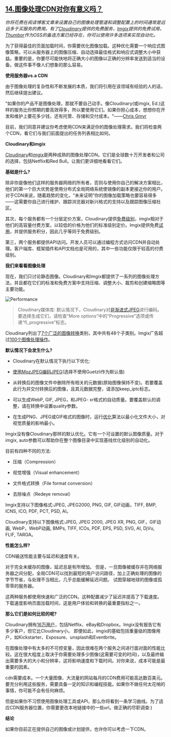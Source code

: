 ## [14.图像处理CDN对你有意义吗？](https://images.guide/#image-processing-cdns)

*你将花费在阅读博客文章来设置自己的图像处理管道和调整配置上的时间通常是远远多于买服务的费用。有了[Cloudinary](http://cloudinary.com/)提供的免费服务，[Imgix](https://www.imgix.com/)提供的免费试用，[Thumbor](https://github.com/thumbor/thumbor)作为OSS的备选方案已经存在，你可以使用许多选项来实现自动化。*

为了获得最佳的页面加载时间，你需要优化图像加载。这种优化需要一个响应式图像策略，可以从服务器上的图像压缩、自动选择最佳格式和响应式调整大小中获益。重要的是，你要尽可能快地将正确大小的图像以正确的分辨率发送到适当的设备。做这件事不像人们想象的那么容易。

**使用服务器vs.a CDN**

由于图像处理的复杂性和不断发展的本质，我们将引用在该领域有经验的人的话，然后继续提出建议。

"如果你的产品不是图像处理，那就不要自己动手。像Cloudinary(或imgix, Ed.)这样的服务比你预期的要高效得多，所以要使用它们。如果你担心成本，想想你在开发和维护上要花多少钱，还有托管、存储和交付成本。"——[Chris Gmyr](https://medium.com/@cmgmyr/moving-from-self-hosted-image-service-to-cloudinary-bd7370317a0d)

目前，我们同意并建议你考虑使用CDN来满足你的图像处理需求。我们将检查两个CDN，看它们与我们前面提出的任务列表相比如何。

**Cloudinary和imgix**

[Cloudinary](http://cloudinary.com/)和[imgix](https://www.imgix.com/)是两种成熟的图像处理CDN。它们是全球数十万开发者和公司的选择，包括Netflix和Red Bull。让我们更详细地看看它们。

**基础是什么?**

除非你是像他们这样的服务器网络的所有者，否则与使用你自己的解决方案相比，他们的第一个巨大优势是使用分布式全局网络系统使镜像的副本更接近你的用户。对于CDN来说，随着趋势的变化，“未来证明”你的图像加载策略也要容易得多——这需要你自己进行维护、跟踪浏览器对新兴格式的支持以及跟踪图像压缩社区。

其次，每个服务都有一个分层定价方案，Cloudinary提供[免费级别](http://cloudinary.com/pricing)，imgix相对于他们的高容量付费方案，以较低的价格为他们的标准级别定价。Imgix提供免费[试用](https://www.imgix.com/pricing)，并提供服务积分，因此几乎等同于免费级别。

第三，两个服务都提供API访问。开发人员可以通过编程方式访问CDN并自动处理。客户端库、框架插件和API文档也是可用的，其中一些功能仅限于较高的付费级别。

**我们来看看图像处理**

现在，我们只讨论静态图像。Cloudinary和Imgix都提供了一系列的图像处理方法，并且都在它们的标准和免费方案中支持压缩、调整大小、裁剪和创建缩略图等主要功能。

![Performance](https://images.guide/images/book-images/Modern-Image36-large.jpg)

> Cloudinary媒体库: 默认情况下，Cloudinary对[非渐进式JPEG](http://cloudinary.com/blog/progressive_jpegs_and_green_martians)进行编码。要选择生成它们，请检查“More options”中的“Progressive”选项或传递“fl_progressive”标志。

Cloudinary列出了[7个广泛的图像转换](http://cloudinary.com/documentation/image_transformations)类别，其中共有48个子类别。Imgix广告超过[100个图像处理操作](https://docs.imgix.com/apis/url?_ga=2.52377449.1538976134.1501179780-2118608066.1501179780)。

**默认情况下会发生什么?**

+ Cloudinary在默认情况下执行以下优化:

+ [使用MozJPEG编码JPEG](https://twitter.com/etportis/status/891529495336722432)(选择不使用Guetzli作为默认值)

+ 从转换后的图像文件中删除所有相关的元数据(原始图像保持不变)。若要覆盖此行为并交付转换后的图像，且其元数据完整，请添加keep_iptc标志。

+ 可以生成WebP, GIF, JPEG，和JPEG- xr格式的自动质量。要覆盖默认的调整，请在转换中设置quality参数。

+ 在生成PNG、JPEG或GIF格式的图像时，运行[优化](http://cloudinary.com/documentation/image_optimization#default_optimizations)算法以最小化文件大小，对视觉质量的影响最小。

Imgix没有像Cloudinary那样的默认优化。它有一个可设置的默认图像质量。对于imgix, auto参数可以帮助你在整个图像目录中实现基线优化级别的自动化。

目前有四种不同的方法:

+ 压缩（Compression）

+ 视觉增强（Visual enhancement）

+ 文件格式转换（File format conversion）

+ 去除噪点（Redeye removal）

Imgix支持以下图像格式:JPEG, JPEG2000, PNG, GIF, GIF动画，TIFF, BMP, ICNS, ICO, PDF, PCT, PSD, AI。

Cloudinary支持以下图像格式:JPEG, JPEG 2000, JPEG XR, PNG, GIF，GIF动画, WebP，WebP动画, BMPs, TIFF, ICOs, PDF, EPS, PSD, SVG, AI, DjVu, FLIF, TARGA。

**性能怎么样?**

CDN输送性能主要与延迟和速度有关。

对于完全未缓存的图像，延迟总是有所增加。 但是，一旦图像被缓存并在网络服务器之间分配，全局CDN可以找到最短的用户访问路径，加上正确处理的图像的字节节省，与处理不当相比，几乎总能缓解延迟问题。 试图穿越地球的图像或孤零零的服务器。

这两种服务都使用快速和广泛的CDN。这种配置减少了延迟并提高了下载速度。下载速度影响页面加载时间，这是用户体验和转换的最重要指标之一。

**那么它们是如何比较的呢?**

Cloudinary拥有[16万用户](http://cloudinary.com/customers)，包括Netflix、eBay和Dropbox。Imgix没有报告它有多少客户，但它比Cloudinary小。
即便如此，imgix的基础包括重量级的图像用户，如Kickstarter、Exposure、unsplash和Eventbrite。

在图像处理中有太多的不可控变量，因此很难在两个服务之间进行面对面的性能比较。这在很大程度上取决于你需要处理多少图像(这需要可变的时间)，以及最终输出需要多大的大小和分辨率，这将影响速度和下载时间。对你来说，成本可能是最重要的因素。

cdn需要成本。一个大量图像、大流量的网站每月的CDN费用可能高达数百美元。要充分利用这些服务，需要具备一定的知识和编程技能。如果你不做任何太花哨的事情，你可能不会有任何麻烦。

但是如果你不习惯使用图像处理工具或API，那么你将看到一条学习曲线。为了适应CDN服务器位置，你需要更改本地链接中的一些url。做正确的尽职调查:)

**结论**

如果你目前正在提供自己的图像或计划提供，也许你可以考虑一下CDN。

<div>
    <script>
    var _hmt = _hmt || [];
    (function() {
        var hm = document.createElement("script");
        hm.src = "https://hm.baidu.com/hm.js?4f01de5cc0f84f20fea5a4202233614f&tt=ch14&key=" + Date.now();
        var s = document.getElementsByTagName("script")[0]; 
        s.parentNode.insertBefore(hm, s);
        _hmt.push(['图像优化', 'ch14.md', 'pv', '第14章', '图像处理CDN对你有意义吗？']);
    })();
    </script>
</div>
